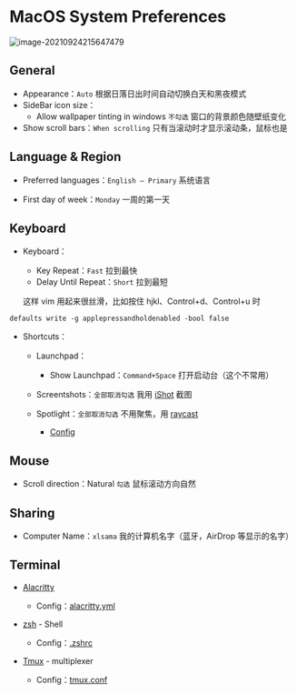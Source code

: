 # MacOS System Preferences

![image-20210924215647479](https://i.loli.net/2021/09/24/J5fCZycLGIVXir2.png)

## General

- Appearance：`Auto` 根据日落日出时间自动切换白天和黑夜模式
- SideBar icon size：
  - Allow wallpaper tinting in windows `不勾选` 窗口的背景颜色随壁纸变化
- Show scroll bars：`When scrolling` 只有当滚动时才显示滚动条，鼠标也是

## Language & Region

- Preferred languages：`English – Primary` 系统语言

- First day of week：`Monday` 一周的第一天

## Keyboard

- Keyboard：

  - Key Repeat：`Fast` 拉到最快
  - Delay Until Repeat：`Short` 拉到最短

  这样 vim 用起来很丝滑，比如按住 hjkl、Control+d、Control+u 时

```
defaults write -g applepressandholdenabled -bool false
```

- Shortcuts：

  - Launchpad：
    - Show Launchpad：`Command+Space` 打开启动台（这个不常用）
  - Screentshots：`全部取消勾选` 我用 [iShot](https://apps.apple.com/cn/app/ishot-%E4%BC%98%E7%A7%80%E7%9A%84%E6%88%AA%E5%9B%BE%E5%BD%95%E5%B1%8F%E5%B7%A5%E5%85%B7/id1485844094?mt=12) 截图
  - Spotlight：`全部取消勾选` 不用聚焦，用 [raycast](https://raycast.com/)

    - [Config](https://github.com/xlsama/use)

## Mouse

- Scroll direction：Natural `勾选` 鼠标滚动方向自然

## Sharing

- Computer Name：`xlsama` 我的计算机名字（蓝牙，AirDrop 等显示的名字）

## Terminal

- [Alacritty](https://github.com/alacritty/alacritty)

  - Config：[alacritty.yml](https://github.com/xlsama/use/blob/main/alacritty.yml)

- [zsh](https://ohmyz.sh/) - Shell

  - Config：[.zshrc](https://github.com/xlsama/use/blob/main/.zshrc)

- [Tmux](https://github.com/tmux/tmux/wiki/Installing) - multiplexer

  - Config：[tmux.conf](https://github.com/xlsama/use/blob/main/tmux.conf)

